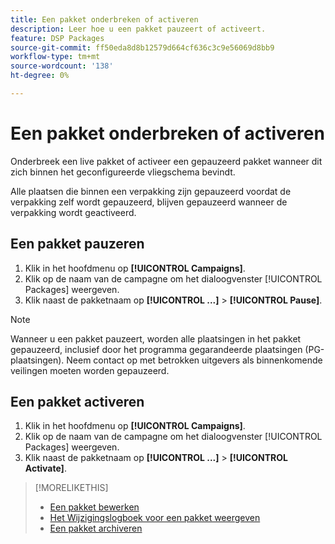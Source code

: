 ```yaml
---
title: Een pakket onderbreken of activeren
description: Leer hoe u een pakket pauzeert of activeert.
feature: DSP Packages
source-git-commit: ff50eda8d8b12579d664cf636c3c9e56069d8bb9
workflow-type: tm+mt
source-wordcount: '138'
ht-degree: 0%

---
```


# Een pakket onderbreken of activeren

Onderbreek een live pakket of activeer een gepauzeerd pakket wanneer dit zich binnen het geconfigureerde vliegschema bevindt.

Alle plaatsen die binnen een verpakking zijn gepauzeerd voordat de verpakking zelf wordt gepauzeerd, blijven gepauzeerd wanneer de verpakking wordt geactiveerd.

## Een pakket pauzeren

1. Klik in het hoofdmenu op **[!UICONTROL Campaigns]**.
1. Klik op de naam van de campagne om het dialoogvenster [!UICONTROL Packages] weergeven.
1. Klik naast de pakketnaam op  **[!UICONTROL ...]** > **[!UICONTROL Pause]**.

>[!NOTE]
>
>Wanneer u een pakket pauzeert, worden alle plaatsingen in het pakket gepauzeerd, inclusief door het programma gegarandeerde plaatsingen (PG-plaatsingen). Neem contact op met betrokken uitgevers als binnenkomende veilingen moeten worden gepauzeerd.

## Een pakket activeren

1. Klik in het hoofdmenu op **[!UICONTROL Campaigns]**.
1. Klik op de naam van de campagne om het dialoogvenster [!UICONTROL Packages] weergeven.
1. Klik naast de pakketnaam op  **[!UICONTROL ...]** > **[!UICONTROL Activate]**.

>[!MORELIKETHIS]
>
>* [Een pakket bewerken](package-edit.md)
>* [Het Wijzigingslogboek voor een pakket weergeven](package-change-log.md)
>* [Een pakket archiveren](package-archive-unarchive.md)

